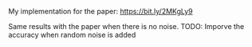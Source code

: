 My implementation for the paper: https://bit.ly/2MKgLy9

Same results with the paper when there is no noise.
TODO: Imporve the accuracy when random noise is added 
